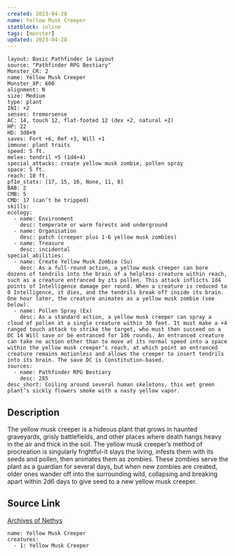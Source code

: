 ```yaml
---
created: 2023-04-28
name: Yellow Musk Creeper
statblock: inline
tags: [monster]
updated: 2023-04-28
---
```

```statblock
layout: Basic Pathfinder 1e Layout
source: "Pathfinder RPG Bestiary"
Monster_CR: 2
name: Yellow Musk Creeper
Monster_XP: 600
alignment: N
size: Medium
type: plant
INI: +2
senses: tremorsense
AC: 14, touch 12, flat-footed 12 (dex +2, natural +2)
HP: 22
HD: 3d8+9
saves: Fort +6, Ref +3, Will +1
immune: plant traits
speed: 5 ft.
melee: tendril +5 (1d4+4)
special_attacks: create yellow musk zombie, pollen spray
space: 5 ft.
reach: 10 ft.
pf1e_stats: [17, 15, 16, None, 11, 8]
BAB: 2
CMB: 5
CMD: 17 (can’t be tripped)
skills: 
ecology:
  - name: Environment
    desc: temperate or warm forests and underground
  - name: Organisation
    desc: patch (creeper plus 1-6 yellow musk zombies)
  - name: Treasure
    desc: incidental
special_abilities:
  - name: Create Yellow Musk Zombie (Su)
    desc: As a full-round action, a yellow musk creeper can bore dozens of tendrils into the brain of a helpless creature within reach, such as a creature entranced by its pollen. This attack inflicts 1d4 points of Intelligence damage per round. When a creature is reduced to 0 Intelligence, it dies, and the tendrils break off inside its brain. One hour later, the creature animates as a yellow musk zombie (see below).
  - name: Pollen Spray (Ex)
    desc: As a standard action, a yellow musk creeper can spray a cloud of pollen at a single creature within 30 feet. It must make a +4 ranged touch attack to strike the target, who must then succeed on a DC 14 Will save or be entranced for 1d6 rounds. An entranced creature can take no action other than to move at its normal speed into a space within the yellow musk creeper’s reach, at which point an entranced creature remains motionless and allows the creeper to insert tendrils into its brain. The save DC is Constitution-based.
sources:
  - name: Pathfinder RPG Bestiary
    desc: 285
desc_short: Coiling around several human skeletons, this wet green plant’s sickly flowers smoke with a nasty yellow vapor.
```
## Description
The yellow musk creeper is a hideous plant that grows in haunted graveyards, grisly battlefields, and other places where death hangs heavy in the air and thick in the soil. The yellow musk creeper’s method of procreation is singularly frightful-it slays the living, infests them with its seeds and pollen, then animates them as zombies. These zombies serve the plant as a guardian for several days, but when new zombies are created, older ones wander off into the surrounding wild, collapsing and breaking apart within 2d6 days to give seed to a new yellow musk creeper.
## Source Link
[Archives of Nethys](https://aonprd.com/MonsterDisplay.aspx?ItemName=Yellow%20Musk%20Creeper)
```encounter-table
name: Yellow Musk Creeper
creatures:
  - 1: Yellow Musk Creeper
```
